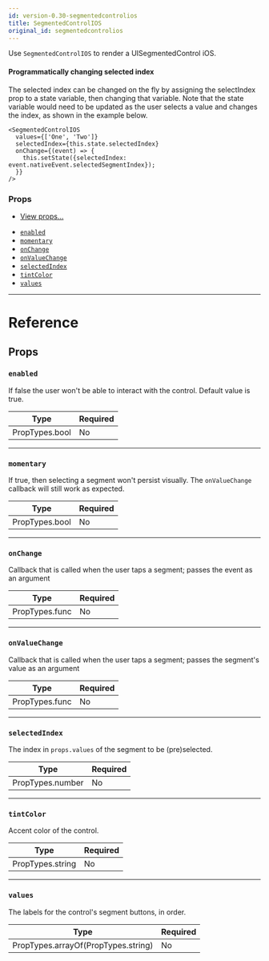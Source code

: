 ```yaml
---
id: version-0.30-segmentedcontrolios
title: SegmentedControlIOS
original_id: segmentedcontrolios
---
```


Use `SegmentedControlIOS` to render a UISegmentedControl iOS.

#### Programmatically changing selected index

The selected index can be changed on the fly by assigning the selectIndex prop to a state variable, then changing that variable. Note that the state variable would need to be updated as the user selects a value and changes the index, as shown in the example below.

```
<SegmentedControlIOS
  values={['One', 'Two']}
  selectedIndex={this.state.selectedIndex}
  onChange={(event) => {
    this.setState({selectedIndex: event.nativeEvent.selectedSegmentIndex});
  }}
/>
```

### Props

- [View props...](view.md#props)

* [`enabled`](segmentedcontrolios.md#enabled)
* [`momentary`](segmentedcontrolios.md#momentary)
* [`onChange`](segmentedcontrolios.md#onchange)
* [`onValueChange`](segmentedcontrolios.md#onvaluechange)
* [`selectedIndex`](segmentedcontrolios.md#selectedindex)
* [`tintColor`](segmentedcontrolios.md#tintcolor)
* [`values`](segmentedcontrolios.md#values)

---

# Reference

## Props

### `enabled`

If false the user won't be able to interact with the control. Default value is true.

| Type           | Required |
| -------------- | -------- |
| PropTypes.bool | No       |

---

### `momentary`

If true, then selecting a segment won't persist visually. The `onValueChange` callback will still work as expected.

| Type           | Required |
| -------------- | -------- |
| PropTypes.bool | No       |

---

### `onChange`

Callback that is called when the user taps a segment; passes the event as an argument

| Type           | Required |
| -------------- | -------- |
| PropTypes.func | No       |

---

### `onValueChange`

Callback that is called when the user taps a segment; passes the segment's value as an argument

| Type           | Required |
| -------------- | -------- |
| PropTypes.func | No       |

---

### `selectedIndex`

The index in `props.values` of the segment to be (pre)selected.

| Type             | Required |
| ---------------- | -------- |
| PropTypes.number | No       |

---

### `tintColor`

Accent color of the control.

| Type             | Required |
| ---------------- | -------- |
| PropTypes.string | No       |

---

### `values`

The labels for the control's segment buttons, in order.

| Type                                | Required |
| ----------------------------------- | -------- |
| PropTypes.arrayOf(PropTypes.string) | No       |

